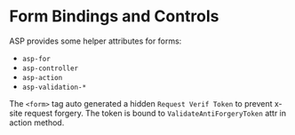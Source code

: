 # Form Bindings and Controls

ASP provides some helper attributes for forms:
- `asp-for`
- `asp-controller`
- `asp-action`
- `asp-validation-*`

The `<form>` tag auto generated a hidden `Request Verif Token` to prevent 
x-site request forgery. The token is bound to `ValidateAntiForgeryToken` 
attr in action method.